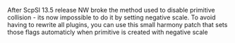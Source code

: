 After ScpSl 13.5 release NW broke the method  used to disable primitive collision - its now impossible to do it by setting negative scale. To avoid having to rewrite all plugins, you can use this small harmony patch that sets those flags automaticly when primitive is created with negative scale
